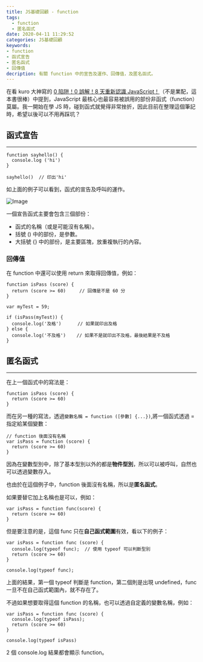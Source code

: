 ```yaml
---
title: JS基礎回顧 - function
tags:
  - function
  - 匿名函式
date: 2020-04-11 11:29:52
categories: JS基礎回顧
keywords:
- function
- 函式宣告
- 匿名函式
- 回傳值
decription: 有關 function 中的宣告及運作、回傳值，及匿名函式。
---
```

在看 kuro 大神寫的 [0 陷阱！0 誤解！8 天重新認識 JavaScript！](https://www.tenlong.com.tw/products/9789864344130)（不是業配，這本書很棒）中提到，JavaScript 最核心也最容易被誤用的部份非函式（function）莫屬。我一開始在學 JS 時，碰到函式就覺得非常挫折，因此目前在整理這個筆記時，希望以後可以不用再踩坑？
<!--more-->

## 函式宣告
---

```
function sayhello() {
  console.log ('hi')
}

sayhello()  // 印出'hi'
```

如上面的例子可以看到，函式的宣告及呼叫的運作。

![Image](https://i.imgur.com/HRVJOZV.png)

一個宣告函式主要會包含三個部份：

* 函式的名稱（或是可能沒有名稱）。
* 括號 () 中的部份，是參數。
* 大括號 {} 中的部份，是主要區塊，放重複執行的內容。

### 回傳值

在 function 中還可以使用 return 來取得回傳值，例如：

```
function isPass (score) {
  return (score >= 60)     // 回傳是不是 60 分
}

var myTest = 59;          

if (isPass(myTest)) {      
  console.log('及格')      // 如果就印出及格
} else {
  console.log('不及格')    // 如果不是就印出不及格，最後結果是不及格
}
```

## 匿名函式
---

在上一個函式中的寫法是：

```
function isPass (score) {
  return (score >= 60)   
}
```

而在另一種的寫法，透過`變數名稱 = function ([參數] {...})`,將一個函式透過 = 指定給某個變數：

```
// function 後面沒有名稱
var isPass = function (score) {
  return (score >= 60)
}
```

因為在變數型別中，除了基本型別以外的都是**物件型別**，所以可以被呼叫，自然也可以透過變數存入。

也由於在這個例子中，function 後面沒有名稱，所以是**匿名函式**。

如果要替它加上名稱也是可以，例如：

```
var isPass = function func(score) {
  return (score >= 60)
}
```

但是要注意的是，這個 func 只在**自己函式範圍**有效，看以下的例子：

```
var isPass = function func (score) {
  console.log(typeof func);  // 使用 typeof 可以判斷型別
  return (score >= 60)
}

console.log(typeof func);
```

上面的結果，第一個 typeof 判斷是 function，第二個則是出現 undefined，func 一旦不在自己函式範圍內，就不存在了。

不過如果想要取得這個 function 的名稱，也可以透過自定義的變數名稱，例如：

```
var isPass = function func (score) {
  console.log(typeof isPass);
  return (score >= 60)
}

console.log(typeof isPass)
```

2 個 console.log 結果都會顯示 function。